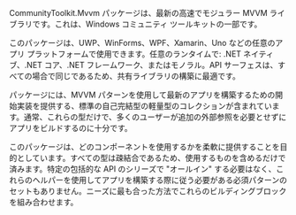 ﻿CommunityToolkit.Mvvm パッケージは、最新の高速でモジュラー MVVM ライブラリです。これは、Windows コミュニティ ツールキットの一部です。

このパッケージは、UWP、WinForms、WPF、Xamarin、Uno などの任意のアプリ プラットフォームで使用できます。任意のランタイムで: .NET ネイティブ、.NET コア、.NET フレームワーク、またはモノラル。API サーフェスは、すべての場合で同じであるため、共有ライブラリの構築に最適です。

パッケージには、MVVM パターンを使用して最新のアプリを構築するための開始実装を提供する、標準の自己完結型の軽量型のコレクションが含まれています。通常、これらの型だけで、多くのユーザーが追加の外部参照を必要とせずにアプリをビルドするのに十分です。

このパッケージは、どのコンポーネントを使用するかを柔軟に提供することを目的としています。すべての型は疎結合であるため、使用するものを含めるだけで済みます。特定の包括的な API のシリーズで "オールイン" する必要はなく、これらのヘルパーを使用してアプリを構築する際に従う必要がある必須パターンのセットもありません。ニーズに最も合った方法でこれらのビルディングブロックを組み合わせます。